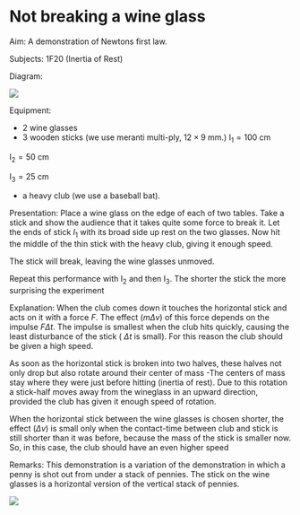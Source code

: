 # Not breaking a wine glass 

Aim: A demonstration of Newtons first law.

Subjects: 1F20 (Inertia of Rest)

Diagram:

![](https://cdn.mathpix.com/cropped/2024_06_24_d88a962f22ef25c7432dg-1.jpg?height=507&width=826&top_left_y=392&top_left_x=758)

Equipment:

- 2 wine glasses
- 3 wooden sticks (we use meranti multi-ply, $12 \times 9 \mathrm{~mm}$.) $\mathrm{I}_{1}=100 \mathrm{~cm}$

$\mathrm{I}_{2}=50 \mathrm{~cm}$

$\mathrm{I}_{3}=25 \mathrm{~cm}$

- a heavy club (we use a baseball bat).

Presentation: Place a wine glass on the edge of each of two tables. Take a stick and show the audience that it takes quite some force to break it. Let the ends of stick $I_{1}$ with its broad side up rest on the two glasses. Now hit the middle of the thin stick with the heavy club, giving it enough speed.

The stick will break, leaving the wine glasses unmoved.

Repeat this performance with $\mathrm{I}_{2}$ and then $\mathrm{I}_{3}$. The shorter the stick the more surprising the experiment

Explanation: When the club comes down it touches the horizontal stick and acts on it with a force $F$. The effect $(m \Delta v)$ of this force depends on the impulse $F \Delta t$. The impulse is smallest when the club hits quickly, causing the least disturbance of the stick ( $\Delta t$ is small). For this reason the club should be given a high speed.

As soon as the horizontal stick is broken into two halves, these halves not only drop but also rotate around their center of mass -The centers of mass stay where they were just before hitting (inertia of rest). Due to this rotation a stick-half moves away from the wineglass in an upward direction, provided the club has given it enough speed of rotation.

When the horizontal stick between the wine glasses is chosen shorter, the effect $(\Delta v)$ is small only when the contact-time between club and stick is still shorter than it was before, because the mass of the stick is smaller now. So, in this case, the club should have an even higher speed

Remarks: This demonstration is a variation of the demonstration in which a penny is shot out from under a stack of pennies. The stick on the wine glasses is a horizontal version of the vertical stack of pennies.

![](https://cdn.mathpix.com/cropped/2024_06_24_d88a962f22ef25c7432dg-1.jpg?height=238&width=542&top_left_y=2361&top_left_x=1434)

